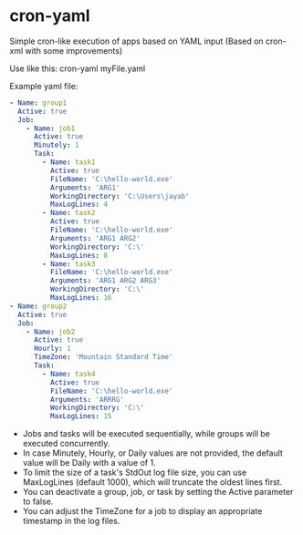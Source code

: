 # cron-yaml

Simple cron-like execution of apps based on YAML input (Based on cron-xml with some improvements)

Use like this: cron-yaml myFile.yaml

Example yaml file:
```yaml
- Name: group1
  Active: true
  Job:
    - Name: job1
      Active: true
      Minutely: 1
      Task:
        - Name: task1
          Active: true
          FileName: 'C:\hello-world.exe'
          Arguments: 'ARG1'
          WorkingDirectory: 'C:\Users\jayab'
          MaxLogLines: 4
        - Name: task2
          Active: true
          FileName: 'C:\hello-world.exe'
          Arguments: 'ARG1 ARG2'
          WorkingDirectory: 'C:\'
          MaxLogLines: 8
        - Name: task3
          FileName: 'C:\hello-world.exe'
          Arguments: 'ARG1 ARG2 ARG3'
          WorkingDirectory: 'C:\'
          MaxLogLines: 16
- Name: group2
  Active: true
  Job:
    - Name: job2
      Active: true
      Hourly: 1
      TimeZone: 'Mountain Standard Time'
      Task:
        - Name: task4
          Active: true
          FileName: 'C:\hello-world.exe'
          Arguments: 'ARRRG'
          WorkingDirectory: 'C:\'
          MaxLogLines: 15
```

- Jobs and tasks will be executed sequentially, while groups will be executed concurrently.
- In case Minutely, Hourly, or Daily values are not provided, the default value will be Daily with a value of 1.
- To limit the size of a task's StdOut log file size, you can use MaxLogLines (default 1000), which will truncate the oldest lines first.
- You can deactivate a group, job, or task by setting the Active parameter to false.
- You can adjust the TimeZone for a job to display an appropriate timestamp in the log files.





